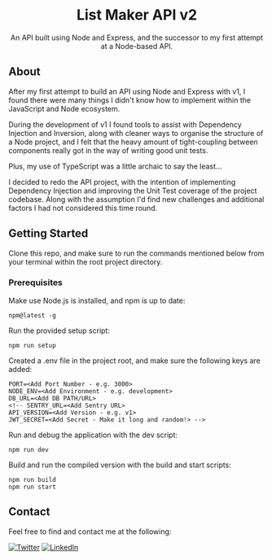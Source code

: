 <div align="center">

# List Maker API v2

An API built using Node and Express, and the successor to my first attempt at a Node-based API.

</div>

<!-- <div align="center">
  
| Metric | Prod | Dev |
| ----------- | ----------- | ----------- |
| CircleCI Build | ![CircleCI Build](https://img.shields.io/circleci/build/github/mittell/list-maker-api/main?style=for-the-badge) | ![CircleCI Build](https://img.shields.io/circleci/build/github/mittell/list-maker-api/dev?style=for-the-badge)
| SonarCloud Tech Debt | ![SonarCloud Tech Debt](https://img.shields.io/sonar/tech_debt/mittell_list-maker-api/main?server=https%3A%2F%2Fsonarcloud.io&style=for-the-badge) | ![SonarCloud Tech Debt](https://img.shields.io/sonar/tech_debt/mittell_list-maker-api/dev?server=https%3A%2F%2Fsonarcloud.io&style=for-the-badge)
| Libraries.io Dependency Status | ![Libraries.io Dependency Status](https://img.shields.io/librariesio/github/mittell/list-maker-api?style=for-the-badge) | ![Libraries.io Dependency Status](https://img.shields.io/librariesio/github/mittell/list-maker-api?style=for-the-badge)
| GitHub Monthly Commits | ![GitHub Commits Current Month](https://img.shields.io/github/commit-activity/m/mittell/list-maker-api/main?style=for-the-badge) | ![GitHub Commits Current Month](https://img.shields.io/github/commit-activity/m/mittell/list-maker-api/dev?style=for-the-badge)
| GitHub Last Commit | ![GitHub Last Commit](https://img.shields.io/github/last-commit/mittell/list-maker-api/main?style=for-the-badge) | ![GitHub Last Commit](https://img.shields.io/github/last-commit/mittell/list-maker-api/dev?style=for-the-badge)
| Uptime Robot Status | ![Uptime Robot Status](https://img.shields.io/uptimerobot/status/m791536380-eec0a09b56acf8692734c5f4?style=for-the-badge) | ![Uptime Robot Status](https://img.shields.io/uptimerobot/status/m791502394-4d51bc3f23871b2ec5cc2329?style=for-the-badge) |

</div> -->

## About

After my first attempt to build an API using Node and Express with v1, I found there were many things I didn't know how to implement within the JavaScript and Node ecosystem.

During the development of v1 I found tools to assist with Dependency Injection and Inversion, along with cleaner ways to organise the structure of a Node project, and I felt that the heavy amount of tight-coupling between components really got in the way of writing good unit tests.

Plus, my use of TypeScript was a little archaic to say the least...

I decided to redo the API project, with the intention of implementing Dependency Injection and improving the Unit Test coverage of the project codebase. Along with the assumption I'd find new challenges and additional factors I had not considered this time round.

<!-- ## Technologies

The List Maker API is currently being built and deployed with the following technologies:

-   [Node.js](https://nodejs.org/)
-   [Express](https://expressjs.com/)
-   [Mongoose](https://mongoosejs.com/)
-   [MongoDB](https://www.mongodb.com/)
-   [TypeScript](https://www.typescriptlang.org/)
-   [Sentry](https://sentry.io/)
-   [SonarCloud](https://sonarcloud.io/)
-   [CircleCI](https://circleci.com/)
-   [Heroku](https://www.heroku.com/) -->

## Getting Started

Clone this repo, and make sure to run the commands mentioned below from your terminal within the root project directory.

### Prerequisites

Make use Node.js is installed, and npm is up to date:

    npm@latest -g

Run the provided setup script:

    npm run setup

Created a .env file in the project root, and make sure the following keys are added:

    PORT=<Add Port Number - e.g. 3000>
    NODE_ENV=<Add Environment - e.g. development>
    DB_URL=<Add DB PATH/URL>
    <!-- SENTRY_URL=<Add Sentry URL>
    API_VERSION=<Add Version - e.g. v1>
    JWT_SECRET=<Add Secret - Make it long and random!> -->

Run and debug the application with the dev script:

    npm run dev

Build and run the compiled version with the build and start scripts:

    npm run build
    npm run start

<!-- ## Roadmap

-   [x] Setup Basic API with linting for TypeScript and commit messages
-   [x] Setup CI/CD with CircleCI and Heroku
-   [x] Integrate SonarCloud and commitlint into CI/CD process
-   [x] Integrate Sentry
-   [x] Setup MongoDB and Mongoose
-   [x] Create List Interface, DAO, Service, Controller, and Routing
-   [x] Create ListItem Interface, DAO, Service, Controller, and Routing
-   [x] Add Global Error Handling
-   [x] Update Controller Request/Response structure
-   [x] Create User Interface, DAO, Service, Controller, and Routing
-   [x] Add Request Data Validation Middleware
-   [x] Add Request/Response DTOs
-   [x] Review/Refactor/Optimise
-   [x] Add User Password Generation/Comparison Logic
-   [x] Add Request Authentication Middleware
-   [x] Add JWT Middleware and Authentication Integration
-   [ ] Add Swagger/OpenAPI Documentation
-   [ ] Add Basic Tests -->

## Contact

Feel free to find and contact me at the following:

[![Twitter](https://img.shields.io/badge/Twitter-%231DA1F2.svg?style=for-the-badge&logo=Twitter&logoColor=white)](https://twitter.com/CMittell)
[![LinkedIn](https://img.shields.io/badge/LinkedIn-%230077B5.svg?style=for-the-badge&logo=linkedin&logoColor=white)](https://www.linkedin.com/in/chris-mittell/)

</div>